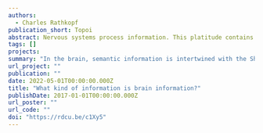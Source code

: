 ```yaml
---
authors:
  - Charles Rathkopf
publication_short: Topoi
abstract: Nervous systems process information. This platitude contains an interesting ambiguity between multiple senses of the term “information.” According to a popular thought, the ambiguity is best resolved by reserving semantic concepts of information for the explication of neural activity at a high level of organization, and quantitative concepts of information for the explication of neural activity at a low level of organization. This article articulates the justification behind this view, and concludes that it is an oversimplification. An analysis of the meaning of claims about Shannon information rates in the spiking activity of neurons is then developed. On the basis of that analysis, it is shown that quantitative conceptions of information are more intertwined with semantic concepts than they seem to be, and, partially for that reason, are also more philosophically interesting. 
tags: []
projects:
summary: "In the brain, semantic information is intertwined with the Shannon information."
url_project: ""
publication: ""
date: 2022-05-01T00:00:00.000Z
title: "What kind of information is brain information?"
publishDate: 2017-01-01T00:00:00.000Z
url_poster: ""
url_code: ""
doi: "https://rdcu.be/c1Xy5"
---
```


